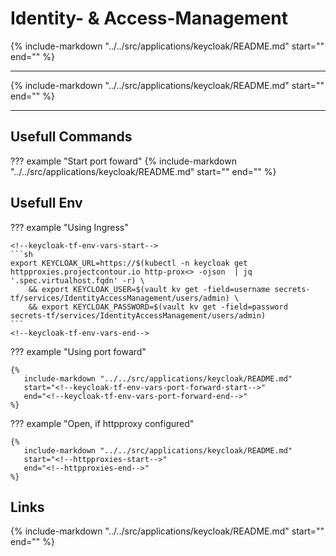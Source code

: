 # Identity- & Access-Management

{%
   include-markdown "../../src/applications/keycloak/README.md"
   start="<!--description-start-->"
   end="<!--description-end-->"
%}

---

{%
   include-markdown "../../src/applications/keycloak/README.md"
   start="<!--header-start-->"
   end="<!--header-end-->"
%}

---


## Usefull Commands

??? example "Start port foward"
    {%
       include-markdown "../../src/applications/keycloak/README.md"
       start="<!--port-forward-start-->"
       end="<!--port-forward-end-->"
    %}

## Usefull Env

??? example "Using Ingress"

    <!--keycloak-tf-env-vars-start-->
    ```sh
    export KEYCLOAK_URL=https://$(kubectl -n keycloak get httpproxies.projectcontour.io http-prox<> -ojson  | jq '.spec.virtualhost.fqdn' -r) \
        && export KEYCLOAK_USER=$(vault kv get -field=username secrets-tf/services/IdentityAccessManagement/users/admin) \
        && export KEYCLOAK_PASSWORD=$(vault kv get -field=password secrets-tf/services/IdentityAccessManagement/users/admin)
    ```
    <!--keycloak-tf-env-vars-end-->


??? example "Using port foward"

    {%
       include-markdown "../../src/applications/keycloak/README.md"
       start="<!--keycloak-tf-env-vars-port-forward-start-->"
       end="<!--keycloak-tf-env-vars-port-forward-end-->"
    %}

??? example "Open, if httpproxy configured"

    {%
       include-markdown "../../src/applications/keycloak/README.md"
       start="<!--httpproxies-start-->"
       end="<!--httpproxies-end-->"
    %}


## Links

{%
   include-markdown "../../src/applications/keycloak/README.md"
   start="<!--keycloak-links-start-->"
   end="<!--keycloak-links-end-->"
%}